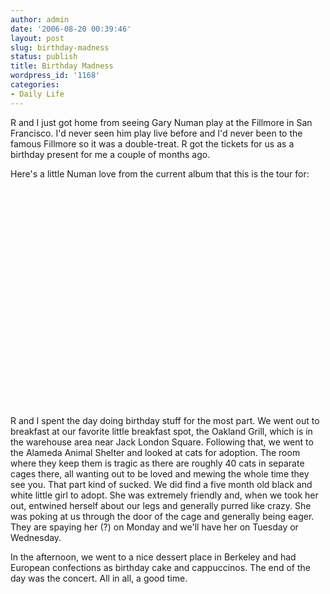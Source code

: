 ```yaml
---
author: admin
date: '2006-08-20 00:39:46'
layout: post
slug: birthday-madness
status: publish
title: Birthday Madness
wordpress_id: '1168'
categories:
- Daily Life
---
```

R and I just got home from seeing Gary Numan play at the Fillmore in San Francisco. I'd never seen him play live before and I'd never been to the famous Fillmore so it was a double-treat. R got the tickets for us as a birthday present for me a couple of months ago.

Here's a little Numan love from the current album that this is the tour for:

<object width="425" height="350"><param name="movie" value="http://www.youtube.com/v/PR_jmIcRCMs"></param><embed src="http://www.youtube.com/v/PR_jmIcRCMs" type="application/x-shockwave-flash" width="425" height="350"></embed></object>

R and I spent the day doing birthday stuff for the most part. We went out to breakfast at our favorite little breakfast spot, the Oakland Grill, which is in the warehouse area near Jack London Square. Following that, we went to the Alameda Animal Shelter and looked at cats for adoption. The room where they keep them is tragic as there are roughly 40 cats in separate cages there, all wanting out to be loved and mewing the whole time they see you. That part kind of sucked. We did find a five month old black and white little girl to adopt. She was extremely friendly and, when we took her out, entwined herself about our legs and generally purred like crazy. She was poking at us through the door of the cage and generally being eager. They are spaying her (?) on Monday and we'll have her on Tuesday or Wednesday.

In the afternoon, we went to a nice dessert place in Berkeley and had European confections as birthday cake and cappuccinos. The end of the day was the concert. All in all, a good time.
